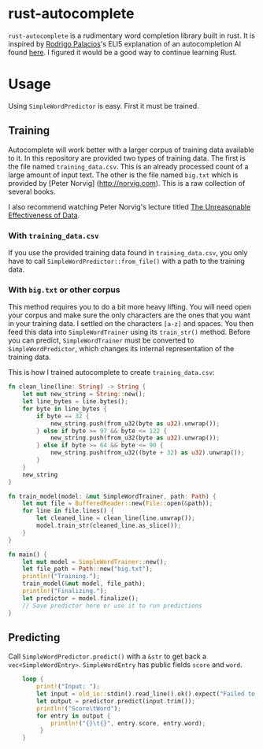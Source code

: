 # rust-autocomplete

`rust-autocomplete` is a rudimentary word completion library built in
rust. It is inspired by [Rodrigo
Palacios](https://github.com/rodricios)'s ELI5 explanation of an
autocompletion AI found [here](https://github.com/rodricios/autocomplete).
I figured it would be a good way to continue learning Rust.

# Usage

Using `SimpleWordPredictor` is easy. First it must be trained.

## Training

Autocomplete will work better with a larger corpus of training data available to it.
In this repository are provided two types of training data. The first is the file
named `training_data.csv`. This is an already processed count of a large amount of
input text. The other is the file named `big.txt` which is provided by [Peter Norvig]
(http://norvig.com). This is a raw collection of several books.

I also recommend watching Peter Norvig's lecture titled [The Unreasonable Effectiveness
of Data](https://www.youtube.com/watch?v=yvDCzhbjYWs).

### With `training_data.csv`
If you use the provided training data found in `training_data.csv`,
you only have to call `SimpleWordPredictor::from_file()` with a path
to the training data.

### With `big.txt` or other corpus
This method requires you to do a bit more heavy lifting. You will need open your corpus
and make sure the only characters are the ones that you want in your training data. I
settled on the characters `[a-z]` and spaces. You then feed this data into `SimpleWordTrainer`
using its `train_str()` method. Before you can predict, `SimpleWordTrainer` must be converted
to `SimpleWordPredictor`, which changes its internal representation of the training data.

This is how I trained autocomplete to create `training_data.csv`:

```rust
fn clean_line(line: String) -> String {
    let mut new_string = String::new();
    let line_bytes = line.bytes();
    for byte in line_bytes {
        if byte == 32 {
            new_string.push(from_u32(byte as u32).unwrap());
        } else if byte >= 97 && byte <= 122 {
            new_string.push(from_u32(byte as u32).unwrap());
        } else if byte >= 64 && byte <= 90 {
            new_string.push(from_u32((byte + 32) as u32).unwrap());
        }
    }
    new_string
}

fn train_model(model: &mut SimpleWordTrainer, path: Path) {
    let mut file = BufferedReader::new(File::open(&path));
    for line in file.lines() {
        let cleaned_line = clean_line(line.unwrap());
        model.train_str(cleaned_line.as_slice());
    }
}

fn main() {
    let mut model = SimpleWordTrainer::new();
    let file_path = Path::new("big.txt");
    println!("Training.");
    train_model(&mut model, file_path);
    println!("Finalizing.");
    let predictor = model.finalize();
    // Save predictor here or use it to run predictions
}
```

## Predicting

Call `SimpleWordPredictor.predict()` with a `&str` to get back a `vec<SimpleWordEntry>`.
`SimpleWordEntry` has public fields `score` and `word`.

```rust
    loop {
        print!("Input: ");
        let input = old_io::stdin().read_line().ok().expect("Failed to read line.");
        let output = predictor.predict(input.trim());
        println!("Score\tWord");
        for entry in output {
            println!("{}\t{}", entry.score, entry.word);
         }
    }
```